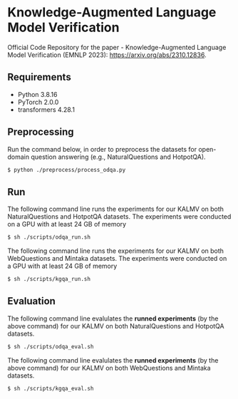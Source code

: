 # Knowledge-Augmented Language Model Verification

Official Code Repository for the paper - Knowledge-Augmented Language Model Verification (EMNLP 2023): https://arxiv.org/abs/2310.12836.

## Requirements

* Python 3.8.16
* PyTorch 2.0.0
* transformers 4.28.1

## Preprocessing

Run the command below, in order to preprocess the datasets for open-domain question answering (e.g., NaturalQuestions and HotpotQA).
```sh
$ python ./preprocess/process_odqa.py
```

## Run

The following command line runs the experiments for our KALMV on both NaturalQuestions and HotpotQA datasets. The experiments were conducted on a GPU with at least 24 GB of memory
```sh
$ sh ./scripts/odqa_run.sh
```

The following command line runs the experiments for our KALMV on both WebQuestions and Mintaka datasets. The experiments were conducted on a GPU with at least 24 GB of memory
```sh
$ sh ./scripts/kgqa_run.sh
```

## Evaluation

The following command line evalulates the **runned experiments** (by the above command) for our KALMV on both NaturalQuestions and HotpotQA datasets.
```sh
$ sh ./scripts/odqa_eval.sh
```

The following command line evalulates the **runned experiments** (by the above command) for our KALMV on both WebQuestions and Mintaka datasets.
```sh
$ sh ./scripts/kgqa_eval.sh
```
